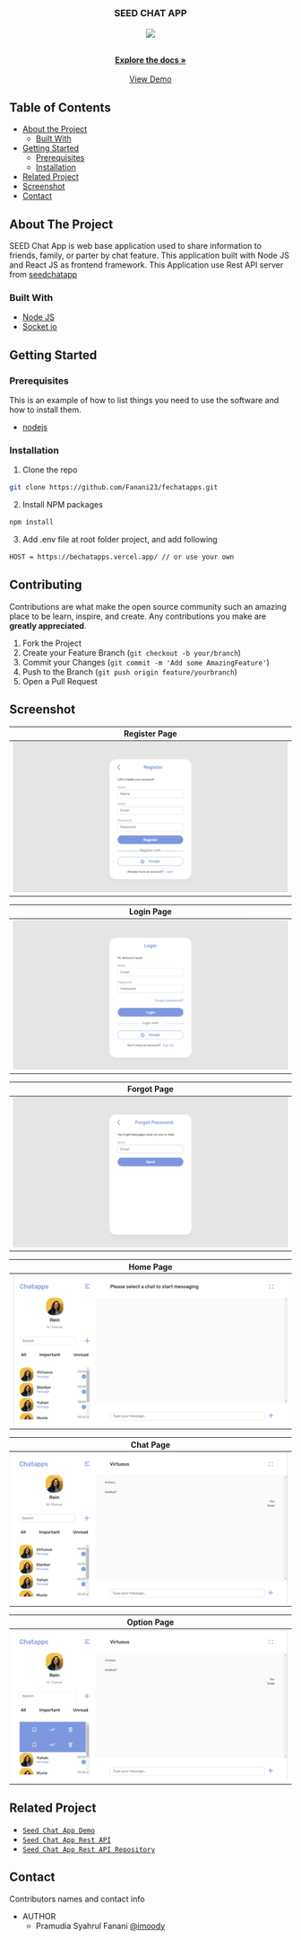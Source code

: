 <br />
<p align="center">

  <h3 align="center">SEED CHAT APP</h3>
  <p align="center">
    <image align="center" width="200" src='./public/demo/logo.png' />
  </p>

  <p align="center">
    <br />
    <a href="https://github.com/Fanani23/fechatapps.git"><strong>Explore the docs »</strong></a>
    <br />
    <br />
    <a href="https://fechatapps.vercel.app/">View Demo</a>
  </p>
</p>

<!-- TABLE OF CONTENTS -->

## Table of Contents

- [About the Project](#about-the-project)
  - [Built With](#built-with)
- [Getting Started](#getting-started)
  - [Prerequisites](#prerequisites)
  - [Installation](#installation)
- [Related Project](#related-project)
- [Screenshot](#screenshot)
- [Contact](#contact)

<!-- ABOUT THE PROJECT -->

## About The Project

SEED Chat App is web base application used to share information to friends, family, or parter by chat feature. This application built with Node JS and React JS as frontend framework.
This Application use Rest API server from [seedchatapp](https://bechatapps.vercel.app/)

### Built With

- [Node JS](https://nodejs.org/en/docs/)
- [Socket io](https://socket.io/docs/v4/client-installation/)

<!-- GETTING STARTED -->

## Getting Started

### Prerequisites

This is an example of how to list things you need to use the software and how to install them.

- [nodejs](https://nodejs.org/en/download/)

### Installation

1. Clone the repo

```sh
git clone https://github.com/Fanani23/fechatapps.git
```

2. Install NPM packages

```sh
npm install
```

3. Add .env file at root folder project, and add following

```sh
HOST = https://bechatapps.vercel.app/ // or use your own

```

<!-- CONTRIBUTING -->

## Contributing

Contributions are what make the open source community such an amazing place to be learn, inspire, and create. Any contributions you make are **greatly appreciated**.

1. Fork the Project
2. Create your Feature Branch (`git checkout -b your/branch`)
3. Commit your Changes (`git commit -m 'Add some AmazingFeature'`)
4. Push to the Branch (`git push origin feature/yourbranch`)
5. Open a Pull Request

<!-- SCREENSHOT -->

## Screenshot

| Register Page                                                   |
| --------------------------------------------------------------- |
| ![register](/public/demo/register.png?raw=true "Register Page") |

| Login Page                                             |
| ------------------------------------------------------ |
| ![login](/public/demo/login.png?raw=true "Login Page") |

| Forgot Page                                               |
| --------------------------------------------------------- |
| ![forgot](/public/demo/forgot.png?raw=true "Forgot Page") |

| Home Page                                           |
| --------------------------------------------------- |
| ![home](/public/demo/main.png?raw=true "Home Page") |

| Chat Page                                           |
| --------------------------------------------------- |
| ![chat](/public/demo/chat.png?raw=true "Chat Page") |

| Option Page                                               |
| --------------------------------------------------------- |
| ![option](/public/demo/option.png?raw=true "Option Page") |

<!-- RELATED PROJECT -->

## Related Project

- [`Seed Chat App Demo`](https://fechatapps.vercel.app/)
- [`Seed Chat App Rest API`](https://bechatapps.vercel.app/)
- [`Seed Chat App Rest API Repository`](https://github.com/Fanani23/fechatapps.git)

<!-- CONTACT -->

## Contact

Contributors names and contact info

- AUTHOR
  - Pramudia Syahrul Fanani [@imoody](https://github.com/Fanani23/)
